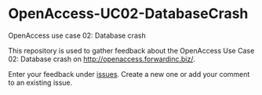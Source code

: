 # OpenAccess-UC02-DatabaseCrash
OpenAccess use case 02: Database crash

This repository is used to gather feedback about the OpenAccess Use Case 02: Database crash on http://openaccess.forwardinc.biz/.

Enter your feedback under [issues](https://github.com/CA-APM/OpenAccess-UC02-DatabaseCrash/issues). Create a new one or add your comment to an existing issue.
